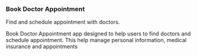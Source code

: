 ### Book Doctor Appointment
Find and schedule appointment with doctors.
 
Book Doctor Appointment app designed to help users to find doctors and schedule appointment. This help manage personal information, medical insurance and appointments
